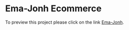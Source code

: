 # Ema-Jonh Ecommerce

To preview this project please click on the link [Ema-Jonh](https://ema-jonh-ecommerce.netlify.app/).
